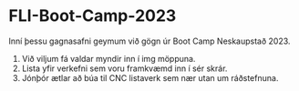 # FLI-Boot-Camp-2023

Inní þessu gagnasafni geymum við gögn úr Boot Camp Neskaupstað 2023.

1. Við viljum fá valdar myndir inn í img möppuna.
2. Lista yfir verkefni sem voru framkvæmd inn í sér skrár.
3. Jónþór ætlar að búa til CNC listaverk sem nær utan um ráðstefnuna.

